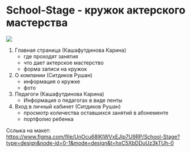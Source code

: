 # School-Stage - кружок актерского мастерства
<img src=https://github.com/KarinaKasha/School-Stage/assets/163593209/b9693a36-3609-48cd-9f46-eb262a8d542a>

1. Главная страница (Кашафутдинова Карина)
   - где проходят занятия
   - что дает актерское мастерство
   - форма записи на кружок
2. О компании (Ситдиков Рушан)
   - информация о кружке
   - фото
3. Педагоги (Кашафутдинова Карина)
   - Информация о педагогах в виде ленты
4. Вход в личный кабинет (Ситдиков Рушан)
   - просмотр количества оставшихся занятий в абонементе
   - портфолио ребенка
     
Сслыка на макет: https://www.figma.com/file/UnOcu68lKlWVxEJIp7U9RP/School-Stage?type=design&node-id=0-1&mode=design&t=hxC5XbDDuUz3kTUh-0
